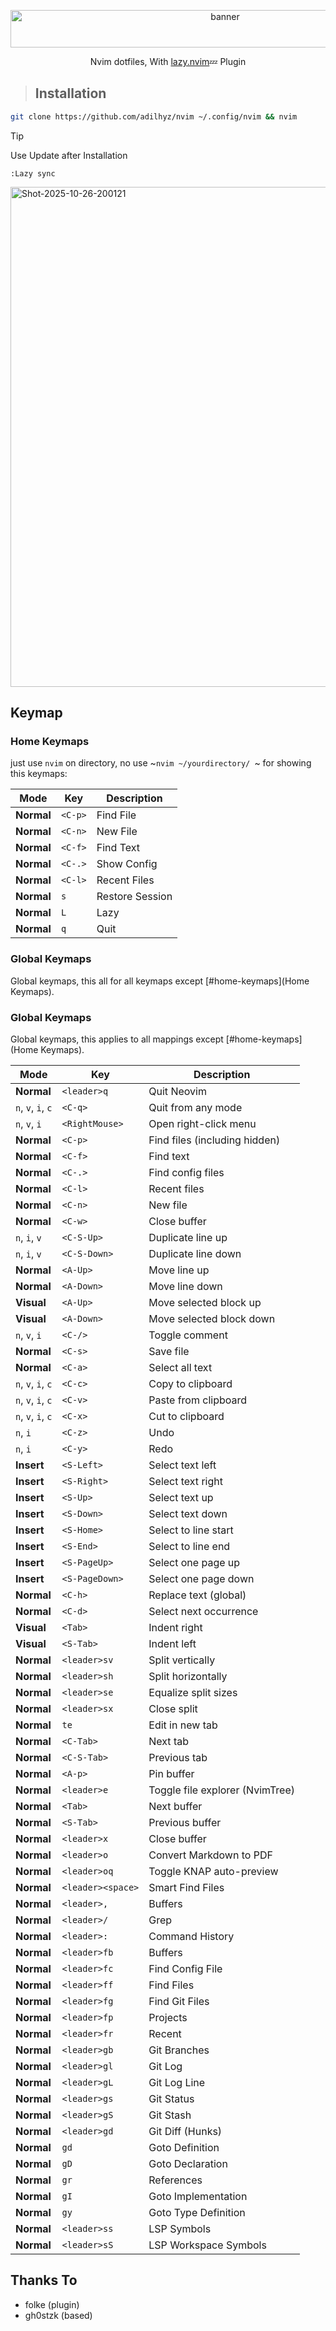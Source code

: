 <p align="center">
  <img class="center" width="671" height="60" alt="banner" src="https://github.com/user-attachments/assets/5670d451-62f0-4374-b2c1-0dce49472ea9" />
</p>
<p align="center">Nvim dotfiles, With <a href="https://github.com/folke/lazy.nvim">lazy.nvim</a>💤 Plugin</p>


> ## Installation


```bash
git clone https://github.com/adilhyz/nvim ~/.config/nvim && nvim
```


> [!TIP]
> Use Update after Installation


```
:Lazy sync
```
<img width="800" alt="Shot-2025-10-26-200121" src="https://github.com/user-attachments/assets/8a2fa10b-c8d8-4dd4-8c1f-1906ee359ced" />


## Keymap

### Home Keymaps

just use `nvim` on directory, no use ~`nvim ~/yourdirectory/ `~ for showing this keymaps:


|        Mode        |        Key        |       Description        |
|--------------------|-------------------|---------------------------|
|     **Normal**     | `<C-p>`           | Find File                 |
|     **Normal**     | `<C-n>`           | New File                  |
|     **Normal**     | `<C-f>`           | Find Text                 |
|     **Normal**     | `<C-.>`           | Show Config               |
|     **Normal**     | `<C-l>`           | Recent Files              |
|     **Normal**     | `s`               | Restore Session           |
|     **Normal**     | `L`               | Lazy                      |
|     **Normal**     | `q`               | Quit                      |


### Global Keymaps

Global keymaps, this all for all keymaps except [#home-keymaps](Home Keymaps).


### Global Keymaps

Global keymaps, this applies to all mappings except [#home-keymaps](Home Keymaps).

|        Mode        |         Key          |             Description              |
|--------------------|----------------------|--------------------------------------|
|     **Normal**     | `<leader>q`          | Quit Neovim                          |
| `n`, `v`, `i`, `c` | `<C-q>`              | Quit from any mode                   |
|      `n`, `v`, `i` | `<RightMouse>`       | Open right-click menu                |
|     **Normal**     | `<C-p>`              | Find files (including hidden)        |
|     **Normal**     | `<C-f>`              | Find text                            |
|     **Normal**     | `<C-.>`              | Find config files                    |
|     **Normal**     | `<C-l>`              | Recent files                         |
|     **Normal**     | `<C-n>`              | New file                             |
|     **Normal**     | `<C-w>`              | Close buffer                         |
|    `n`, `i`, `v`   | `<C-S-Up>`           | Duplicate line up                    |
|    `n`, `i`, `v`   | `<C-S-Down>`         | Duplicate line down                  |
|     **Normal**     | `<A-Up>`             | Move line up                         |
|     **Normal**     | `<A-Down>`           | Move line down                       |
|     **Visual**     | `<A-Up>`             | Move selected block up               |
|     **Visual**     | `<A-Down>`           | Move selected block down             |
|    `n`, `v`, `i`   | `<C-/>`              | Toggle comment                       |
|     **Normal**     | `<C-s>`              | Save file                            |
|     **Normal**     | `<C-a>`              | Select all text                      |
| `n`, `v`, `i`, `c` | `<C-c>`              | Copy to clipboard                    |
| `n`, `v`, `i`, `c` | `<C-v>`              | Paste from clipboard                 |
| `n`, `v`, `i`, `c` | `<C-x>`              | Cut to clipboard                     |
|      `n`, `i`      | `<C-z>`              | Undo                                 |
|      `n`, `i`      | `<C-y>`              | Redo                                 |
|     **Insert**     | `<S-Left>`           | Select text left                     |
|     **Insert**     | `<S-Right>`          | Select text right                    |
|     **Insert**     | `<S-Up>`             | Select text up                       |
|     **Insert**     | `<S-Down>`           | Select text down                     |
|     **Insert**     | `<S-Home>`           | Select to line start                 |
|     **Insert**     | `<S-End>`            | Select to line end                   |
|     **Insert**     | `<S-PageUp>`         | Select one page up                   |
|     **Insert**     | `<S-PageDown>`       | Select one page down                 |
|     **Normal**     | `<C-h>`              | Replace text (global)                |
|     **Normal**     | `<C-d>`              | Select next occurrence               |
|     **Visual**     | `<Tab>`              | Indent right                         |
|     **Visual**     | `<S-Tab>`            | Indent left                          |
|     **Normal**     | `<leader>sv`         | Split vertically                     |
|     **Normal**     | `<leader>sh`         | Split horizontally                   |
|     **Normal**     | `<leader>se`         | Equalize split sizes                 |
|     **Normal**     | `<leader>sx`         | Close split                          |
|     **Normal**     | `te`                 | Edit in new tab                      |
|     **Normal**     | `<C-Tab>`            | Next tab                             |
|     **Normal**     | `<C-S-Tab>`          | Previous tab                         |
|     **Normal**     | `<A-p>`              | Pin buffer                           |
|     **Normal**     | `<leader>e`          | Toggle file explorer (NvimTree)      |
|     **Normal**     | `<Tab>`              | Next buffer                          |
|     **Normal**     | `<S-Tab>`            | Previous buffer                      |
|     **Normal**     | `<leader>x`          | Close buffer                         |
|     **Normal**     | `<leader>o`          | Convert Markdown to PDF              |
|     **Normal**     | `<leader>oq`         | Toggle KNAP auto-preview             |
|     **Normal**     | `<leader><space>`    | Smart Find Files                     |
|     **Normal**     | `<leader>,`          | Buffers                              |
|     **Normal**     | `<leader>/`          | Grep                                 |
|     **Normal**     | `<leader>:`          | Command History                      |
|     **Normal**     | `<leader>fb`         | Buffers                              |
|     **Normal**     | `<leader>fc`         | Find Config File                     |
|     **Normal**     | `<leader>ff`         | Find Files                           |
|     **Normal**     | `<leader>fg`         | Find Git Files                       |
|     **Normal**     | `<leader>fp`         | Projects                             |
|     **Normal**     | `<leader>fr`         | Recent                               |
|     **Normal**     | `<leader>gb`         | Git Branches                         |
|     **Normal**     | `<leader>gl`         | Git Log                              |
|     **Normal**     | `<leader>gL`         | Git Log Line                         |
|     **Normal**     | `<leader>gs`         | Git Status                           |
|     **Normal**     | `<leader>gS`         | Git Stash                            |
|     **Normal**     | `<leader>gd`         | Git Diff (Hunks)                     |
|     **Normal**     | `gd`                 | Goto Definition                      |
|     **Normal**     | `gD`                 | Goto Declaration                     |
|     **Normal**     | `gr`                 | References                           |
|     **Normal**     | `gI`                 | Goto Implementation                  |
|     **Normal**     | `gy`                 | Goto Type Definition                 |
|     **Normal**     | `<leader>ss`         | LSP Symbols                          |
|     **Normal**     | `<leader>sS`         | LSP Workspace Symbols                |

## Thanks To

- folke (plugin)
- gh0stzk (based)
